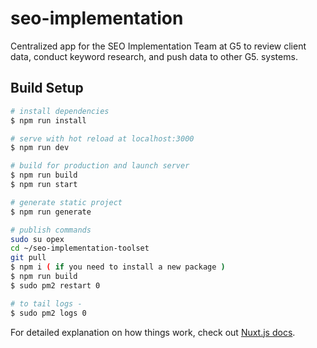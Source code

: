 # seo-implementation

Centralized app for the SEO Implementation Team at G5 to review client data, conduct keyword research, and push data to other G5. systems.

## Build Setup

``` bash
# install dependencies
$ npm run install

# serve with hot reload at localhost:3000
$ npm run dev

# build for production and launch server
$ npm run build
$ npm run start

# generate static project
$ npm run generate

# publish commands
sudo su opex
cd ~/seo-implementation-toolset
git pull
$ npm i ( if you need to install a new package )
$ npm run build
$ sudo pm2 restart 0

# to tail logs -
$ sudo pm2 logs 0

```

For detailed explanation on how things work, check out [Nuxt.js docs](https://nuxtjs.org).


